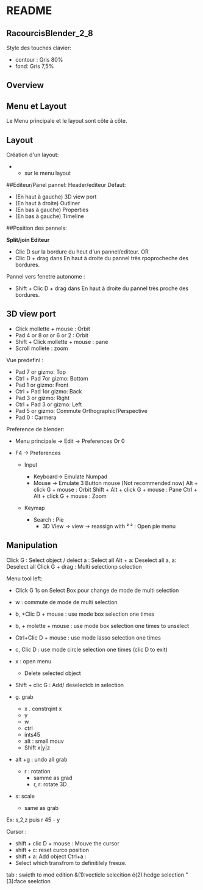 # README

## RacourcisBlender_2_8

Style des touches clavier:
 - contour : Gris 80%
 - fond: Gris 7,5%

## Overview

## Menu et Layout

Le Menu principale et le layout sont côte à côte.

## Layout
Création d'un layout:
 - + sur le menu layout

##Editeur/Panel
 pannel: Header/editeur
Défaut:
- (En haut à gauche) 3D view port
- (En haut à droite) Outliner
- (En bas à gauche) Properties
- (En bas à gauche) Timeline


##Position des pannels:

**Split/join Editeur**
- Clic D sur la bordure du heut d'un pannel/editeur.
OR
- Clic D + drag dans En haut à droite du pannel très rpoprocheche des bordures.

Pannel vers fenetre autonome :
- Shift + Clic D + drag dans En haut à droite du pannel très proche des bordures.


## 3D view port
- Click mollette + mouse : Orbit
- Pad 4 or 8 or or 6 or 2 : Orbit 
- Shift + Click mollette + mouse : pane 
- Scroll mollete : zoom

Vue predefini :
- Pad 7 or gizmo: Top 
- Ctrl + Pad 7or gizmo: Bottom
- Pad 1 or gizmo: Front
- Ctrl + Pad 1or gizmo: Back
- Pad 3 or gizmo: Right
- Ctrl + Pad 3 or gizmo: Left
- Pad 5 or gizmo: Commute Orthographic/Perspective
- Pad 0 : Carmera

Preference de blender:
- Menu principale -> Edit -> Preferences
Or 0
- F4 -> Preferences

  - Input
    - Keyboard-> Emulate Numpad
    - Mouse -> Emulate 3 Button mouse (Not recommended now)
    Alt + click G + mouse : Orbit
    Shift + Alt + click G + mouse : Pane
    Ctrl + Alt + click G + mouse : Zoom

  - Keymap
    - Search : Pie
      - 3D View -> view -> reassign with ²
  ² : Open pie menu


## Manipulation
Click G : Select object / delect
a : Select all
Alt + a: Deselect all
a, a: Deselect all
Click G + drag : Multi selectionp selection


Menu tool left:
- Click G 1s on Select Box pour change de mode de multi selection
- w : commute de mode de multi selection
- b, +Clic D + mouse  : use mode box selection one times
- b, + molette + mouse  : use mode box selection one times to unselect
- Ctrl+Clic D + mouse : use mode lasso selection one times
- c, Clic D  : use mode circle selection one times (clic D to exit)

- x : open menu
  - Delete selected object
- Shift + clic G : Add/ deselectcb in selection 


- g. grab
  - x . constrqint x 
  - y 
  - w 
  - ctrl 
  - ints45
  - alt : small mouv
  - Shift x|y|z 
- alt +g : undo all grab
  - r : rotation
    - samme as grad
    - r, r: rotate 3D

- s: scale
  - same as grab
  
Ex: s,2,z puis r 45 - y


Cursor :
- shift + clic D + mouse : Mouve the cursor
- shift + c: reset curco position
- shift + a: Add object
Ctrl+a :
- Select which transfrom to definitilely freeze.


tab : swicth to mod edition
&(1):vecticle selecition
é(2):hedge selection
"(3):face seelction 
